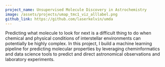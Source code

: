 ```yaml
---
project_name: Unsupervised Molecule Discovery in Astrochemistry
image: /assets/projects/umap_tmc1_viz_alllabel.png
github_link: https://github.com/laserkelvin/umda
---
```


Predicting what molecule to look for next is a difficult thing to do when chemical and physical conditions of interstellar environments can potentially be highly complex. In this project, I build a machine learning pipeline for predicting molecular properties by leveraging cheminformatics and data science tools to predict and direct astronomical observations and laboratory experiments.
